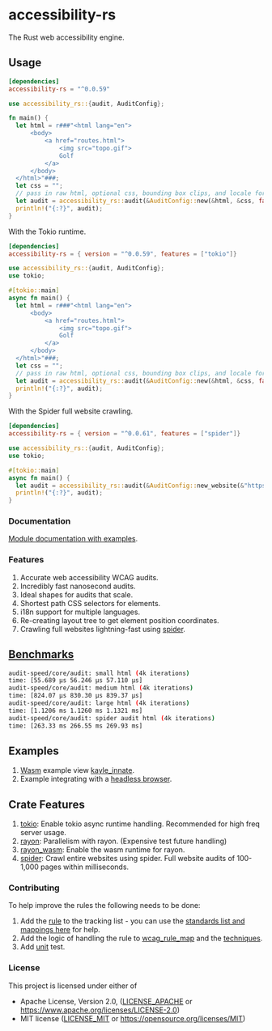 # accessibility-rs

The Rust web accessibility engine.

## Usage

```toml
[dependencies]
accessibility-rs = "^0.0.59"
```

```rs
use accessibility_rs::{audit, AuditConfig};

fn main() {
  let html = r###"<html lang="en">
      <body>
          <a href="routes.html">
              <img src="topo.gif">
              Golf
          </a>
      </body>
  </html>"###;
  let css = "";
  // pass in raw html, optional css, bounding box clips, and locale for audit
  let audit = accessibility_rs::audit(&AuditConfig::new(&html, &css, false, "en"));
  println!("{:?}", audit);
}
```

With the Tokio runtime.

```toml
[dependencies]
accessibility-rs = { version = "^0.0.59", features = ["tokio"]}
```

```rs
use accessibility_rs::{audit, AuditConfig};
use tokio;

#[tokio::main]
async fn main() {
  let html = r###"<html lang="en">
      <body>
          <a href="routes.html">
              <img src="topo.gif">
              Golf
          </a>
      </body>
  </html>"###;
  let css = "";
  // pass in raw html, optional css, bounding box clips, and locale for audit
  let audit = accessibility_rs::audit(&AuditConfig::new(&html, &css, false, "en")).await;
  println!("{:?}", audit);
}
```

With the Spider full website crawling.

```toml
[dependencies]
accessibility-rs = { version = "^0.0.61", features = ["spider"]}
```

```rs
use accessibility_rs::{audit, AuditConfig};
use tokio;

#[tokio::main]
async fn main() {
  let audit = accessibility_rs::audit(&AuditConfig::new_website(&"https://choosealicense.com".into())).await;
  println!("{:?}", audit);
}
```

### Documentation

[Module documentation with examples](https://docs.rs/accessibility-rs).

### Features

1. Accurate web accessibility WCAG audits.
1. Incredibly fast nanosecond audits.
1. Ideal shapes for audits that scale.
1. Shortest path CSS selectors for elements.
1. i18n support for multiple languages.
1. Re-creating layout tree to get element position coordinates.
1. Crawling full websites lightning-fast using [spider](https://github.com/spider-rs/spider).

## [Benchmarks](./benches/)

```sh
audit-speed/core/audit: small html (4k iterations)
time: [55.689 µs 56.246 µs 57.110 µs]
audit-speed/core/audit: medium html (4k iterations)
time: [824.07 µs 830.30 µs 839.37 µs]
audit-speed/core/audit: large html (4k iterations)
time: [1.1206 ms 1.1260 ms 1.1321 ms]
audit-speed/core/audit: spider audit html (4k iterations)
time: [263.33 ms 266.55 ms 269.93 ms]
```

## Examples

1. [Wasm](https://webassembly.org/) example view [kayle_innate](https://github.com/a11ywatch/kayle/blob/main/kayle_innate/src/lib.rs#L18).
1. Example integrating with a [headless browser](https://github.com/a11ywatch/kayle/blob/main/kayle/tests/innate.ts#L14).

## Crate Features

1. [tokio](https://docs.rs/tokio/latest/tokio/): Enable tokio async runtime handling. Recommended for high freq server usage.
1. [rayon](https://docs.rs/rayon/latest/rayon/): Parallelism with rayon. (Expensive test future handling)
1. [rayon_wasm](https://lib.rs/crates/rayon-wasm): Enable the wasm runtime for rayon.
1. [spider](https://docs.rs/spider-rs/latest/spider/): Crawl entire websites using spider. Full website audits of 100-1,000 pages within milliseconds.

### Contributing

To help improve the rules the following needs to be done:

1. Add the [rule](./RULES.md) to the tracking list - you can use the [standards list and mappings here](https://squizlabs.github.io/HTML_CodeSniffer/Standards/WCAG2/) for help.
1. Add the logic of handling the rule to [wcag_rule_map](./accessibility-rs/src/engine/rules/wcag_rule_map.rs) and the [techniques](./accessibility-rs/src/engine/rules/techniques.rs).
1. Add [unit](./accessibility-rs/tests/unit/mod.rs) test.

### License

This project is licensed under either of

- Apache License, Version 2.0, ([LICENSE_APACHE](LICENSE_APACHE) or
  https://www.apache.org/licenses/LICENSE-2.0)
- MIT license ([LICENSE_MIT](LICENSE_MIT) or
  https://opensource.org/licenses/MIT)
